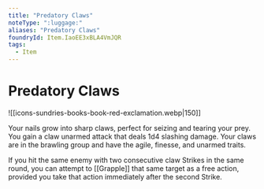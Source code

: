 ```yaml
---
title: "Predatory Claws"
noteType: ":luggage:"
aliases: "Predatory Claws"
foundryId: Item.IaoEE3xBLA4VmJQR
tags:
  - Item
---
```


# Predatory Claws
![[icons-sundries-books-book-red-exclamation.webp|150]]

Your nails grow into sharp claws, perfect for seizing and tearing your prey. You gain a claw unarmed attack that deals 1d4 slashing damage. Your claws are in the brawling group and have the agile, finesse, and unarmed traits.

If you hit the same enemy with two consecutive claw Strikes in the same round, you can attempt to [[Grapple]] that same target as a free action, provided you take that action immediately after the second Strike.

